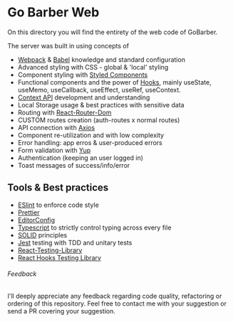 # Go Barber Web

On this directory you will find the entirety of the web code of GoBarber.

The server was built in using concepts of

* [Webpack](https://webpack.js.org/) & [Babel](https://babeljs.io/docs/en/) knowledge and standard configuration
* Advanced styling with CSS - global & 'local' styling
* Component styling with [Styled Components](https://styled-components.com/)
* Functional components and the power of [Hooks](https://reactjs.org/docs/hooks-intro.html), mainly useState, useMemo, useCallback, useEffect, useRef, useContext.
* [Context API](https://reactjs.org/docs/context.html) development and understanding
* Local Storage usage & best practices with sensitive data
* Routing with [React-Router-Dom](https://reactrouter.com/web/guides/quick-start)
* CUSTOM routes creation (auth-routes x normal routes)
* API connection with [Axios](https://github.com/axios/axios)
* Component re-utilization and with low complexity
* Error handling: app erros & user-produced errors
* Form validation with [Yup](https://github.com/jquense/yup)
* Authentication (keeping an user logged in)
* Toast messages of success/info/error

## Tools & Best practices

* [ESlint](https://eslint.org/) to enforce code style
* [Prettier](https://prettier.io/)
* [EditorConfig](https://editorconfig.org/)
* [Typescript](https://www.typescriptlang.org/) to strictly control typing across every file
* [SOLID](https://en.wikipedia.org/wiki/SOLID) principles
* [Jest](https://jestjs.io/) testing with TDD and unitary tests
* [React-Testing-Library](https://testing-library.com/docs/react-testing-library/intro/)
* [React Hooks Testing Library](https://github.com/testing-library/react-hooks-testing-library#installation)

###### Feedback

I'll deeply appreciate any feedback regarding code quality, refactoring or ordering of this repository. Feel free to contact me with your suggestion or send a PR covering your suggestion.

